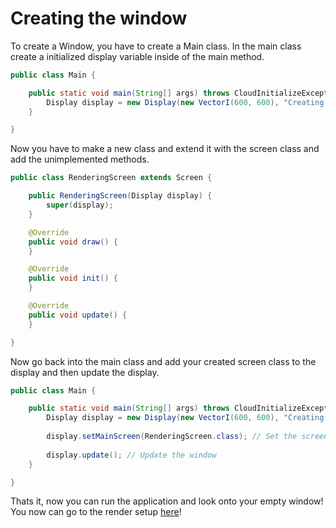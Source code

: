 ﻿# Creating the window
To create a Window, you have to create a Main class.
In the main class create a initialized display variable inside of the main method.
```java
public class Main {

	public static void main(String[] args) throws CloudInitializeException, CloudCreateException {
		Display display = new Display(new VectorI(600, 600), "Creating the window", false, true); // Creates the window
	}

}
```
Now you have to make a new class and extend it with the screen class and add the unimplemented methods.

```java
public class RenderingScreen extends Screen {

	public RenderingScreen(Display display) {
		super(display);
	}

	@Override
	public void draw() {
	}

	@Override
	public void init() {
	}

	@Override
	public void update() {
	}

}
```

Now go back into the main class and add your created screen class to the display and then update the display.

```java
public class Main {

	public static void main(String[] args) throws CloudInitializeException, CloudCreateException {
		Display display = new Display(new VectorI(600, 600), "Creating the window", false, true); // Creates the Window
		
		display.setMainScreen(RenderingScreen.class); // Set the screen
		
		display.update(); // Update the window
	}

}
```

Thats it, now you can run the application and look onto your empty window!
You now can go to the render setup [here](https://github.com/iotacb/Cloud-Engine/tutorials/The-first-window/circle.md)!

